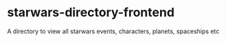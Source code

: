 # starwars-directory-frontend
A directory to view all starwars events, characters, planets, spaceships etc
